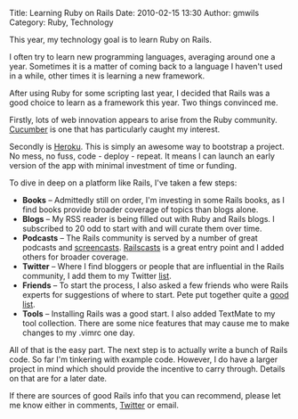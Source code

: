 Title: Learning Ruby on Rails
Date: 2010-02-15 13:30
Author: gmwils
Category: Ruby, Technology

This year, my technology goal is to learn Ruby on Rails.

</p>

I often try to learn new programming languages, averaging around one a
year. Sometimes it is a matter of coming back to a language I haven't
used in a while, other times it is learning a new framework.

</p>

After using Ruby for some scripting last year, I decided that Rails was
a good choice to learn as a framework this year. Two things convinced
me.

</p>

Firstly, lots of web innovation appears to arise from the Ruby
community. [Cucumber][] is one that has particularly caught my interest.

</p>

Secondly is [Heroku][]. This is simply an awesome way to bootstrap a
project. No mess, no fuss, code - deploy - repeat. It means I can launch
an early version of the app with minimal investment of time or funding.

</p>

To dive in deep on a platform like Rails, I've taken a few steps:

</p>

-   **Books** – Admittedly still on order, I'm investing in some Rails
    books, as I find books provide broader coverage of topics than blogs
    alone.
-   **Blogs** – My RSS reader is being filled out with Ruby and Rails
    blogs. I subscribed to 20 odd to start with and will curate them
    over time.
-   **Podcasts** – The Rails community is served by a number of great
    podcasts and [screencasts][]. [Railscasts][screencasts] is a great
    entry point and I added others for broader coverage.
-   **Twitter** – Where I find bloggers or people that are influential
    in the Rails community, I add them to my Twitter [list][].
-   **Friends** – To start the process, I also asked a few friends who
    were Rails experts for suggestions of where to start. Pete put
    together quite a [good list][].
-   **Tools** – Installing Rails was a good start. I also added TextMate
    to my tool collection. There are some nice features that may cause
    me to make changes to my .vimrc one day.

</p>

All of that is the easy part. The next step is to actually write a bunch
of Rails code. So far I'm tinkering with example code. However, I do
have a larger project in mind which should provide the incentive to
carry through. Details on that are for a later date.

</p>

If there are sources of good Rails info that you can recommend, please
let me know either in comments, [Twitter][] or email.

</p>

  [Cucumber]: http://railscasts.com/episodes?search=cucumber
  [Heroku]: http://heroku.com/
  [screencasts]: http://railscasts.com/
  [list]: http://twitter.com/gmwils/ruby
  [good list]: http://blog.notahat.com/posts/40
  [Twitter]: http://twitter.com/gmwils
